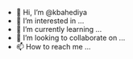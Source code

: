 - 👋 Hi, I’m @kbahediya
- 👀 I’m interested in ...
- 🌱 I’m currently learning ...
- 💞️ I’m looking to collaborate on ...
- 📫 How to reach me ...

<!---
kbahediya/kbahediya is a ✨ special ✨ repository because its `README.md` (this file) appears on your GitHub profile.
You can click the Preview link to take a look at your changes.
--->

